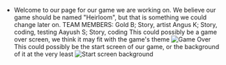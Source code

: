 * Welcome to our page for our game we are working on.
We believe our game should be named "Heirloom", but that is something we could change later on.
TEAM MEMBERS:
Gold B; Story, artist
Angus K; Story, coding, testing
Aayush S; Story, coding
This could possibly be a game over screen, we think it may fit with the game's theme
![Game Over](https://github.com/g0ld-star/tehehe-/blob/main/images/Gameoverscreen.png?raw=true)
This could possibly be the start screen of our game, or the background of it at the very least
![Start screen background](https://github.com/g0ld-star/tehehe-/blob/main/images/startscreenbackground.png?raw=true)

